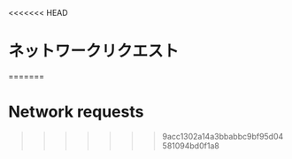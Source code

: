 
<<<<<<< HEAD
# ネットワークリクエスト
=======
# Network requests
>>>>>>> 9acc1302a14a3bbabbc9bf95d04581094bd0f1a8
